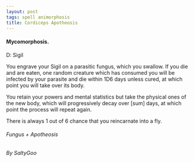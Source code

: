 ```yaml
---
layout: post
tags: spell animorphosis
title: Cordiceps Apotheosis
---
```


#### Mycomorphosis.

D: Sigil

You engrave your Sigil on a parasitic fungus, which you swallow. If you die and are eaten, one random creature which has consumed you will be infected by your parasite and die within 1D6 days unless cured, at which point you will take over its body.

You retain your powers and mental statistics but take the physical ones of the new body, which will progressively decay over [sum] days, at which point the process will repeat again.

There is always 1 out of 6 chance that you reincarnate into a fly.

###### Fungus + Apotheosis
###### By SaltyGoo
